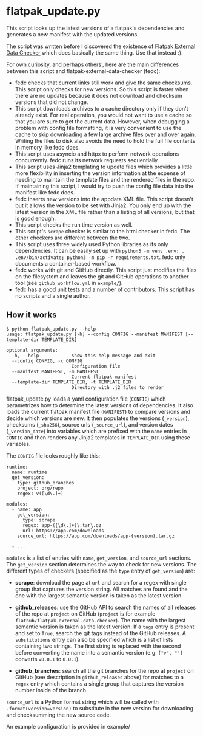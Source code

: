# flatpak_update.py

This script looks up the latest versions of a flatpak's dependencies and
generates a new manifest with the updated versions.

The script was written before I discovered the existence of [Flatpak External
Data Checker](https://github.com/flathub/flatpak-external-data-checker) which
does basically the same thing. Use that instead :).

For own curiosity, and perhaps others', here are the main differences between this script and flatpak-external-data-checker (fedc):

+ fedc checks that current links still work and give the same checksums. This script only checks for new versions.
So this script is faster when there are no updates because it does not download and checksum versions that did not change.
+ This script downloads archives to a cache directory only if they don't already exist. 
For real operation, you would not want to use a cache so that you are sure to get the current data.
However, when debugging a problem with config file formatting, it is very convenient to use the cache to skip downloading a few large archive files over and over again.
Writing the files to disk also avoids the need to hold the full file contents in memory like fedc does.
+ This script uses asyncio and httpx to perform network operations concurrently.
fedc runs its network requests sequentially.
+ This script uses Jinja2 templating to update files which provides a little more flexibility in inserting the version information at the expense of needing to maintain the template files and the rendered files in the repo.
If maintaining this script, I would try to push the config file data into the manifest like fedc does.
+ fedc inserts new versions into the appdata XML file. This script doesn't but it allows the version to be set with Jinja2.
You only end up with the latest version in the XML file rather than a listing of all versions, but that is good enough.
+ This script checks the run time version as well.
+ This script's `scrape` checker is similar to the html checker in fedc.
The other checkers are different between the two.
+ This script uses three widely used Python libraries as its only dependencies.
It can be easily set up with `python3 -m venv .env; . .env/bin/activate; python3 -m pip -r requirements.txt`.
fedc only documents a container-based workflow.
+ fedc works with git and GitHub directly.
This script just modifies the files on the filesystem and leaves the git and GitHub operations to another tool (see `github_workflow.yml` in `example/`).
+ fedc has a good unit tests and a number of contributors.
This script has no scripts and a single author.

## How it works

```
$ python flatpak_update.py --help
usage: flatpak_update.py [-h] --config CONFIG --manifest MANIFEST [--template-dir TEMPLATE_DIR]

optional arguments:
  -h, --help            show this help message and exit
  --config CONFIG, -c CONFIG
                        Configuration file
  --manifest MANIFEST, -m MANIFEST
                        Current flatpak manifest
  --template-dir TEMPLATE_DIR, -t TEMPLATE_DIR
                        Directory with .j2 files to render
```

flatpak_update.py loads a yaml configuration file (`CONFIG`) which parametrizes how to determine the latest versions of dependencies.
It also loads the current flatpak manifest file (`MANIFEST`) to compare versions and decide which versions are new.
It then populates the versions (`_version`), checksums (`_sha256`), source urls (`_source_url`), and version dates (`_version_date`) into variables which are prefixed with the `name` entries in `CONFIG` and then renders any Jinja2 templates in `TEMPLATE_DIR` using these variables.

The `CONFIG` file looks roughly like this:

```
runtime:
  name: runtime
  get_version:
    type: github_branches
    project: org/repo
    regex: v([\d\.]+)

modules:
  - name: app
    get_version:
      type: scrape
      regex: app-([\d\.]+)\.tar\.gz
      url: https://app.com/downloads
    source_url: https://app.com/downloads/app-{version}.tar.gz

  - ...
```

`modules` is a list of entries with `name`, `get_version`, and `source_url` sections.
The `get_version` section determines the way to check for new versions.
The different types of checkers (specified as the `type` entry of `get_version`) are:

* **scrape**: download the page at `url` and search for a regex with single group that captures the version string. All matches are found and the one with the largest semantic version is taken as the latest version.

* **github_releases**: use the GitHub API to search the names of all releases of the repo at `project` on GitHub (`project` is for example `flathub/flatpak-external-data-checker`). The name with the largest semantic version is taken as the latest version. If a `tags` entry is present and set to `True`, search the git tags instead of the GitHub releases. A `substitutions` entry can also be specified which is a list of lists containing two strings. The first string is replaced with the second before converting the name into a semantic version (e.g. `["v", ""]` converts `v0.0.1` to `0.0.1`).

* **github_branches**: search all the git branches for the repo at `project` on GitHub (see description in `github_releases` above) for matches to a `regex` entry which contains a single group that captures the version number inside of the branch.

`source_url` is a Python format string which will be called with `.format(version=version)` to substitute in the new version for downloading and checksumming the new source code.

An example configuration is provided in example/

